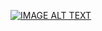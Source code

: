[![IMAGE ALT TEXT](http://img.youtube.com/vi/PAjp68bt6fI/0.jpg)](https://www.youtube.com/watch?v=PAjp68bt6fI "第12周翻轉教學函數多載與預設參數應用")
